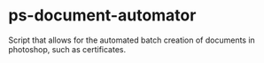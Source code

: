 # ps-document-automator
Script that allows for the automated batch creation of documents in photoshop, such as certificates.
